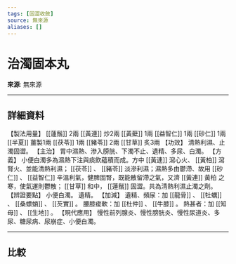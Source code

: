 ```yaml
---
tags: [固澀收斂]
source: 無來源
aliases: []
---
```


# 治濁固本丸

**來源**: 無來源  

---

## 詳細資料
【製法用量】 [[蓮鬚]] 2兩 [[黃連]] 炒2兩 [[黃蘗]] 1兩 [[益智仁]] 1兩 [[砂仁]] 1兩 [[半夏]] 薑製1兩 [[茯苓]] 1兩 [[豬苓]] 2兩 [[甘草]] 炙3兩
【功效】
清熱利濕、止濁固澀。
【主治】
胃中濕熱、滲入膀胱、下濁不止、遺精、多尿、白濁。
【方義】
小便白濁多為濕熱下注與痰飲蘊積而成。方中 [[黃連]] 瀉心火、 [[黃柏]] 瀉腎火、並能清熱利濕； [[茯苓]] 、 [[豬苓]] 淡滲利濕；濕熱多由鬱滯、故用 [[砂仁]] 、 [[益智仁]] 辛溫利氣，健脾固腎，既能散留滯之氣，又濟 [[黃連]] 黃柏
之寒，使氣運則鬱散； [[甘草]] 和中， [[蓮鬚]] 固澀。共為清熱利濕止濁之劑。
【辨證要點】
小便白濁。
遺精。
【加減】
遺精、頻尿：加 [[龍骨]] 、 [[牡蠣]] 、 [[桑螵蛸]] 、 [[芡實]] 。
腰膝痠軟：加 [[杜仲]] 、 [[牛膝]] 。
熱甚者：加 [[知母]] 、 [[生地]] 。
【現代應用】
慢性前列腺炎、慢性膀胱炎、慢性尿道炎、多尿、糖尿病、尿崩症、小便白濁。

---

## 比較
